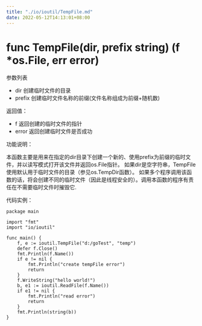 ```yaml
---
title: "./io/ioutil/TempFile.md"
date: 2022-05-12T14:13:01+08:00
---
```

# func TempFile(dir, prefix string) (f *os.File, err error)

参数列表

- dir 创建临时文件的目录
- prefix 创建临时文件名称的前缀(文件名称组成为前缀+随机数)

返回值：

- f 返回创建的临时文件的指针
- error 返回创建临时文件是否成功

功能说明：

本函数主要是用来在指定的dir目录下创建一个新的、使用prefix为前缀的临时文件，并以读写模式打开该文件并返回os.File指针。 如果dir是空字符串，TempFile使用默认用于临时文件的目录（参见os.TempDir函数）。 如果多个程序调用该函数的话，将会创建不同的临时文件（因此是线程安全的）。调用本函数的程序有责任在不需要临时文件时摧毁它.

代码实例：

	package main

	import "fmt"
	import "io/ioutil"

	func main() {
		f, e := ioutil.TempFile("d:/goTest", "temp")
		defer f.Close()
		fmt.Println(f.Name())
		if e != nil {
			fmt.Println("create tempFile error")
			return
		}
		f.WriteString("hello world!")
		b, e1 := ioutil.ReadFile(f.Name())
		if e1 != nil {
			fmt.Println("read error")
			return
		}
		fmt.Println(string(b))
	}
